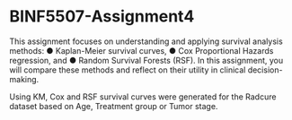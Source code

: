 # BINF5507-Assignment4
This assignment focuses on understanding and applying survival analysis methods:
● Kaplan-Meier survival curves,
● Cox Proportional Hazards regression, and
● Random Survival Forests (RSF).
In this assignment, you will compare these methods and reflect on their utility in clinical decision-making.

Using KM, Cox and RSF survival curves were generated for the Radcure dataset based on Age, Treatment group or Tumor stage. 
